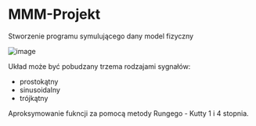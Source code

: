 # MMM-Projekt
Stworzenie programu symulującego dany model fizyczny

![image](https://github.com/aFuks/MMM-Projekt/assets/96986297/8d4725ef-7bf8-4aa3-830d-9fd55ea08774)

Układ może być pobudzany trzema rodzajami sygnałów:
- prostokątny
- sinusoidalny
- trójkątny

Aproksymowanie fukncji za pomocą metody Rungego - Kutty 1 i 4 stopnia.
